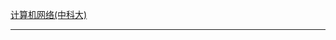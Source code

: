 [计算机网络(中科大)](https://www.icourse163.org/learn/USTC-1463123169?tid=1468127461#/learn/announce)

------
